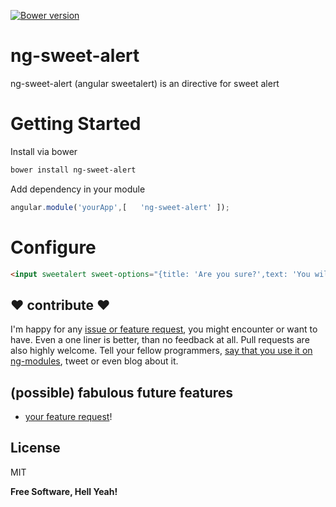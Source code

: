 [![Bower version](https://badge.fury.io/bo/ng-sweet-alert.png)](http://badge.fury.io/bo/ng-sweet-alert)

# ng-sweet-alert

ng-sweet-alert (angular sweetalert) is an directive for sweet alert 

# Getting Started

Install via bower

```sh
bower install ng-sweet-alert
```

Add dependency in your module

```javascript
angular.module('yourApp',[   'ng-sweet-alert' ]); 
```

# Configure

```html
<input sweetalert sweet-options="{title: 'Are you sure?',text: 'You will not be able to recover this imaginary file!',type: 'warning',showCancelButton: true,confirmButtonColor: '#DD6B55',confirmButtonText: 'Yes, delete it!',cancelButtonText: 'No, cancel plx!'}" sweet-confirm-option="{title: 'Deleted!',text: 'Your imaginary file has been deleted.',type: 'success'}" sweet-cancel-option="{title: 'Cancelled!',text: 'Your imaginary file is safe',type: 'error'}" type="submit" name="login-submit" sweet-on-cancel="checkCancel()" sweet-on-confirm="checkConfirm()" id="login-submit" tabindex="4" class="form-control btn btn-login" value="Log In">
```




## ❤ contribute ❤
I'm happy for any [issue or feature request](https://github.com/tushariscoolster/ng-sweet-alert/issues), you might encounter or want to have. Even a one liner is better, than no feedback at all. Pull requests are also highly welcome.  Tell your fellow programmers, [say that you use it on ng-modules](http://ngmodules.org/modules/ng-sweet-alert), tweet or even blog about it.


## (possible) fabulous future features
* [your feature request](https://github.com/tushariscoolster/ng-sweet-alert/issues)!





License
----

MIT


**Free Software, Hell Yeah!**

[john gruber]:http://daringfireball.net/
[@thomasfuchs]:http://twitter.com/thomasfuchs
[1]:http://daringfireball.net/projects/markdown/
[marked]:https://github.com/chjj/marked
[Ace Editor]:http://ace.ajax.org
[node.js]:http://nodejs.org
[Twitter Bootstrap]:http://twitter.github.com/bootstrap/
[keymaster.js]:https://github.com/madrobby/keymaster
[jQuery]:http://jquery.com
[@tjholowaychuk]:http://twitter.com/tjholowaychuk
[express]:http://expressjs.com
[AngularJS]:http://angularjs.org
[Gulp]:http://gulpjs.com

